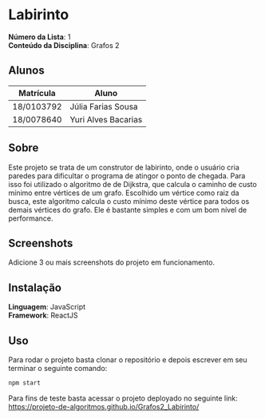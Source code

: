 
# Labirinto

**Número da Lista**: 1<br>
**Conteúdo da Disciplina**: Grafos 2<br>

## Alunos
|Matrícula | Aluno |
| -- | -- |
| 18/0103792  | Júlia Farias Sousa |
| 18/0078640 |  Yuri Alves Bacarias|

## Sobre 
Este projeto se trata de um construtor de labirinto, onde o usuário cria paredes para dificultar o programa de atingor o ponto de chegada. Para isso foi utilizado o algoritmo de de Dijkstra, que calcula o caminho de custo mínimo entre vértices de um grafo. Escolhido um vértice como raiz da busca, este algoritmo calcula o custo mínimo deste vértice para todos os demais vértices do grafo. Ele é bastante simples e com um bom nível de performance.  

## Screenshots
Adicione 3 ou mais screenshots do projeto em funcionamento.

## Instalação 
**Linguagem**: JavaScript<br>
**Framework**: ReactJS<br>


## Uso 
Para rodar o projeto basta clonar o repositório e depois escrever em seu terminar o seguinte comando:
```bash
npm start
```
Para fins de teste basta acessar o projeto deployado no seguinte link:
https://projeto-de-algoritmos.github.io/Grafos2_Labirinto/

